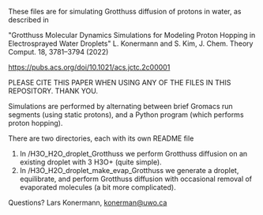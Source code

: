 
These files are for simulating Grotthuss diffusion of protons in water, as described in

"Grotthuss Molecular Dynamics Simulations for Modeling Proton Hopping in Electrosprayed Water Droplets"
L. Konermann and S. Kim, J. Chem. Theory Comput. 18, 3781–3794 (2022)

https://pubs.acs.org/doi/10.1021/acs.jctc.2c00001

PLEASE CITE THIS PAPER WHEN USING ANY OF THE FILES IN THIS REPOSITORY. THANK YOU.


Simulations are performed by alternating between brief Gromacs run segments (using static protons), and a 
Python program (which performs proton hopping).

There are two directories, each with its own README file
1. In /H3O_H2O_droplet_Grotthuss we perform Grotthuss diffusion on an existing droplet with 3 H3O+ (quite simple).
2. In /H3O_H2O_droplet_make_evap_Grotthuss we generate a droplet, equilibrate, and perform Grotthuss diffusion
   with occasional removal of evaporated molecules (a bit more complicated).

Questions?
Lars Konermann, konerman@uwo.ca
